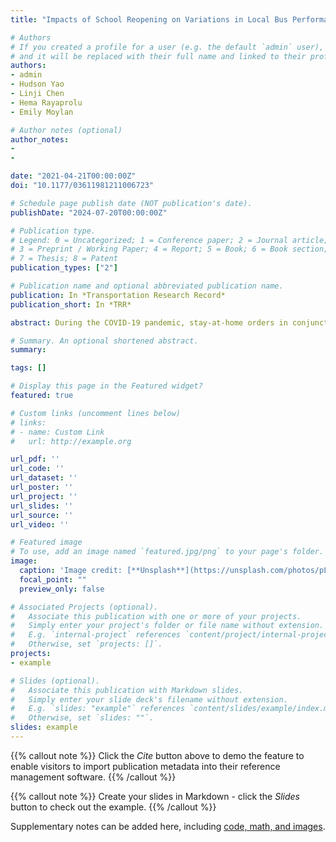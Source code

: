 ```yaml
---
title: "Impacts of School Reopening on Variations in Local Bus Performance in Sydney"

# Authors
# If you created a profile for a user (e.g. the default `admin` user), write the username (folder name) here 
# and it will be replaced with their full name and linked to their profile.
authors:
- admin
- Hudson Yao
- Linji Chen
- Hema Rayaprolu
- Emily Moylan

# Author notes (optional)
author_notes:
- 
- 

date: "2021-04-21T00:00:00Z"
doi: "10.1177/03611981211006723"

# Schedule page publish date (NOT publication's date).
publishDate: "2024-07-20T00:00:00Z"

# Publication type.
# Legend: 0 = Uncategorized; 1 = Conference paper; 2 = Journal article;
# 3 = Preprint / Working Paper; 4 = Report; 5 = Book; 6 = Book section;
# 7 = Thesis; 8 = Patent
publication_types: ["2"]

# Publication name and optional abbreviated publication name.
publication: In *Transportation Research Record*
publication_short: In *TRR*

abstract: During the COVID-19 pandemic, stay-at-home orders in conjunction with working from home, school closures, and event cancellations resulted in a decrease in travel demand. Under normal circumstances, these activities are components of trip chains and utilize a multimodal transport network. The overall performance of the network can be traced through delays in the bus system as buses capture both changes in ridership and fluctuations in mixed traffic conditions. This paper explores the hypothesis that resumption of a single component in trip chains (i.e., school reopening) is sufficient for a measurable change in transport system performance. This study used school reopening in Sydney, Australia as a case study to explore whether school-related trips affected bus system performance directly with higher student patronage or indirectly with heavier road congestion from parental car trips. Both stop dwell times and differences in delays between successive stops were used as bus service indicators. Dwell times reflect the travel demand for buses and delay differences capture local changes in service reliability. We found that increase in ridership had limited impacts on bus punctuality. However, the level of local bus performance worsened after schools reopened, and the effect was more pronounced in commercial areas in the afternoon when schools ended, suggesting secondary trip purposes such as leisure and shopping in addition to school pick-ups. This study revealed the interaction between different trip purposes during the postshutdown period and threw light on changes in travel behavior patterns as travel restrictions were relaxed in pandemic circumstances.

# Summary. An optional shortened abstract.
summary: 

tags: []

# Display this page in the Featured widget?
featured: true

# Custom links (uncomment lines below)
# links:
# - name: Custom Link
#   url: http://example.org

url_pdf: ''
url_code: ''
url_dataset: ''
url_poster: ''
url_project: ''
url_slides: ''
url_source: ''
url_video: ''

# Featured image
# To use, add an image named `featured.jpg/png` to your page's folder. 
image:
  caption: 'Image credit: [**Unsplash**](https://unsplash.com/photos/pLCdAaMFLTE)'
  focal_point: ""
  preview_only: false

# Associated Projects (optional).
#   Associate this publication with one or more of your projects.
#   Simply enter your project's folder or file name without extension.
#   E.g. `internal-project` references `content/project/internal-project/index.md`.
#   Otherwise, set `projects: []`.
projects:
- example

# Slides (optional).
#   Associate this publication with Markdown slides.
#   Simply enter your slide deck's filename without extension.
#   E.g. `slides: "example"` references `content/slides/example/index.md`.
#   Otherwise, set `slides: ""`.
slides: example
---
```


{{% callout note %}}
Click the *Cite* button above to demo the feature to enable visitors to import publication metadata into their reference management software.
{{% /callout %}}

{{% callout note %}}
Create your slides in Markdown - click the *Slides* button to check out the example.
{{% /callout %}}

Supplementary notes can be added here, including [code, math, and images](https://wowchemy.com/docs/writing-markdown-latex/).
